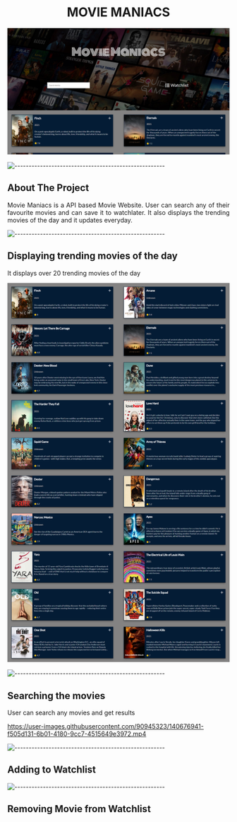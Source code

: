 
<h1 align="center"> MOVIE MANIACS </h1>

![App Screenshot](/screenshots/Screenshot%202021-11-07%20212537.png)

![-----------------------------------------------------](https://raw.githubusercontent.com/andreasbm/readme/master/assets/lines/rainbow.png)

<!-- ABOUT THE PROJECT -->
<h2 id="about-the-project">About The Project</h2>

<p align="justify"> 
Movie Maniacs is a API based Movie Website.
User can search any of their favourite movies and can save it to watchlater.
It also displays the trending movies of the day and it updates everyday.
</p>

![-----------------------------------------------------](https://raw.githubusercontent.com/andreasbm/readme/master/assets/lines/rainbow.png)

<!-- SCENARIO1 -->
<h2 id="scenario1">Displaying trending movies of the day</h2>

<p>It displays over 20 trending movies of the day</p>

![App Screenshot](/screenshots/a706e85f-a852-4c86-838a-46061bc7a464.png)

![-----------------------------------------------------](https://raw.githubusercontent.com/andreasbm/readme/master/assets/lines/rainbow.png)

<!-- SCENARIO2 -->
<h2 id="scenario2">Searching the movies</h2>

<p>User can search any movies and get results</p>

https://user-images.githubusercontent.com/90945323/140676941-f505d131-6b01-4180-9cc7-4515649e3972.mp4

![-----------------------------------------------------](https://raw.githubusercontent.com/andreasbm/readme/master/assets/lines/rainbow.png)

<!-- SCENARIO3 -->
<h2 id="scenario3">Adding to Watchlist</h2>


![-----------------------------------------------------](https://raw.githubusercontent.com/andreasbm/readme/master/assets/lines/rainbow.png)

<!-- SCENARIO4 -->
<h2 id="scenario4">Removing Movie from Watchlist</h2>






